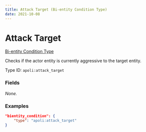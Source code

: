 ```yaml
---
title: Attack Target (Bi-entity Condition Type)
date: 2021-10-08
---
```


# Attack Target

[Bi-entity Condition Type](../bientity_condition_types.md)

Checks if the actor entity is currently aggressive to the target entity.

Type ID: `apoli:attack_target`

### Fields

_None._

### Examples

```json
"bientity_condition": {
    "type": "apoli:attack_target"
}
```
